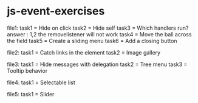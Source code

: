 # js-event-exercises
file1: 
    task1 = Hide on click 
    task2 = Hide self
    task3 = Which handlers run? answer : 1,2 the removelistener will not work
    task4 = Move the ball across the field
    task5 = Create a sliding menu
    task6 = Add a closing button

file2:
    task1 = Catch links in the element
    task2 = Image gallery

file3:
    task1 = Hide messages with delegation
    task2 = Tree menu
    task3 = Tooltip behavior

file4:
    task1 = Selectable list 
     
file5:
    task1 = Slider
